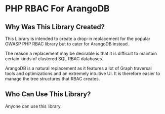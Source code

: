 # PHP RBAC For ArangoDB

## Why Was This Library Created?

This Library is intended to create a drop-in replacement for the popular OWASP PHP RBAC library but to cater for ArangoDB instead.

The reason a replacement may be desirable is that it is difficult to maintain certain kinds of clustered SQL RBAC databases.

ArangoDB is a natural replacement as it features a lot of Graph traversal tools and optimizations and an extremely intuitive UI. It is therefore easier to manage the tree structures that RBAC creates.

## Who Can Use This Library?

Anyone can use this library.